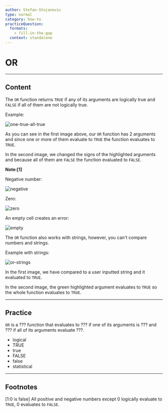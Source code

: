 ```yaml
---
author: Stefan-Stojanovic
type: normal
category: how-to
practiceQuestion:
  formats:
    - fill-in-the-gap
  context: standalone
---
```


# OR


---

## Content

The `OR` function returns `TRUE` if any of its arguments are logically true and `FALSE` if all of them are not logically true.

Example:

![one-true-all-true](https://img.enkipro.com/89ced1a955b7a4f13fde86183b7b4aee.png)

As you can see in the first image above, our `OR` function has 2 arguments and since one or more of them evaluate to `TRUE` the function evaluates to `TRUE`. 

In the second image, we changed the signs of the highlighted arguments and because all of them are `FALSE` the function evaluated to `FALSE`.

**Note:[1]**

Negative number:

![negative](https://img.enkipro.com/7ccd404f00e8a47124974fa911aff8fd.png)

Zero:

![zero](https://img.enkipro.com/60f5057e8f216957394f5ab531da640f.png)

An empty cell creates an error:

![empty](https://img.enkipro.com/e277a5fe735d0238146f76aa8b25bcdd.png)

The `OR` function also works with strings, however, you can't compare numbers and strings.

Example with strings:

![or-strings](https://img.enkipro.com/4858549698f027543a0122bc1deb96f3.png)

In the first image, we have compared to a user inputted string and it evaluated to `TRUE`.

In the second image, the green highlighted argument evaluates to `TRUE` so the whole function evaluates to `TRUE`. 


---

## Practice

`OR` is a ??? function that evaluates to ??? if one of its arguments is ??? and ??? if all of its arguments evaluate ???.

- logical
- TRUE
- true
- FALSE
- false
- statistical


---

## Footnotes

[1:0 is false]
All positive and negative numbers except 0 logically evaluate to `TRUE`, 0 evaluates to `FALSE`.
